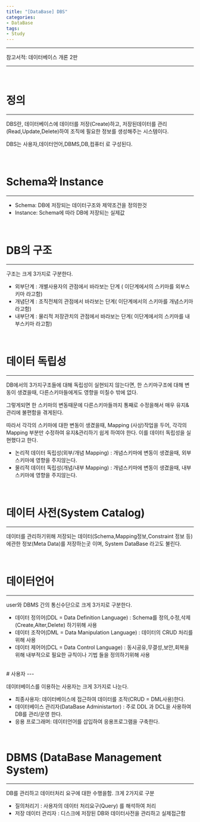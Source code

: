 ```yaml
---
title: "[DataBase] DBS"
categories:
- DataBase
tags:
- Study
---
```


---

참고서적: 데이터베이스 개론 2판

---

<br/>

# 정의
---

DBS란, 데이터베이스에 데이터를 저장(Create)하고, 저장된데이터를 관리(Read,Update,Delete)하여 조직에 필요한 정보를 생성해주는 시스템이다.

DBS는 사용자,데이터언어,DBMS,DB,컴퓨터 로 구성된다.

<br/>

# Schema와 Instance
---

* Schema: DB에 저장되는 데이터구조와 제약조건을 정의한것
* Instance: Schema에 따라 DB에 저장되는 실제값

<br/>

# DB의 구조
---

구조는 크게 3가지로 구분한다.

* 외부단계 : 개별사용자의 관점에서 바라보는 단계 ( 이단계에서의 스키마를 외부스키마 라고함)
* 개념단계 : 조직전체의 관점에서 바라보는 단계( 이단계에서의 스키마를 개념스키마 라고함)
* 내부단계 : 물리적 저장관치의 관점에서 바라보는 단계( 이단계에서의 스키마를 내부스키마 라고함)

<br/>

# 데이터 독립성
---

DB에서의 3가지구조들에 대해 독립성이 실현되지 않는다면, 한 스키마구조에 대해 변동이 생겼을때, 다른스키마들에게도 영향을 미칠수 밖에 없다.

그렇게되면 한 스키마의 변동때문에 다른스키마들까지 통째로 수정을해서 매우 유지&관리에 불편함을 겪게된다.

따라서  각각의 스키마에 대한 변동이 생겼을때, Mapping (사상)작업을 두어, 각각의 Mapping 부분만 수정하여 유지&관리하기 쉽게 하여야 한다. 이를 데이터 독립성을 실현했다고 한다.

* 논리적 데이터 독립성(외부/개념 Mapping) : 개념스키마에 변동이 생겼을때, 외부스키마에 영향을 주지않는다.
* 물리적 데이터 독립성(개념/내부 Mapping) : 개념스키마에 변동이 생겼을때, 내부스키마에 영향을 주지않는다.

<br/>

# 데이터 사전(System Catalog)
---

데이터를 관리하기위해 저장되는 데이터(Schema,Mapping정보,Constraint 정보 등)에관한 정보(Meta Data)를 저장하는곳 이며, System DataBase 라고도 불린다.

<br/>


# 데이터언어
---

user와 DBMS 간의 통신수단으로 크게 3가지로 구분한다.

* 데이터 정의어(DDL = Data Definition Language) : Schema를 정의,수정,삭제(Create,Alter,Delete) 하기위해 사용
* 데이터 조작어(DML  = Data Manipulation Language) : 데이터의 CRUD 처리를위해 사용
* 데이터 제어어(DCL = Data Control Language) : 동시공유,무결성,보안,회복을위해 내부적으로 필요한 규칙이나 기법 들을 정의하기위해 사용

<br/>
# 사용자
---

데이터베이스를 이용하는 사용자는 크게 3가지로 나눈다.
* 최종사용자: 데이터베이스에 접근하여 데이터를 조작(CRUD = DML사용)한다.
* 데이터베이스 관리자(DataBase Administartor) : 주로 DDL 과 DCL을 사용하여 DB를 관리/운영 한다.
* 응용 프로그래머: 데이터언어를 삽입하여 응용프로그램을 구축한다.

<br/>

# DBMS (DataBase Management System)
---

DB를 관리하고 데이터처리 요구에 대한 수행을함. 크게 2가지로 구분

* 질의처리기 : 사용자의 데이터 처리요구(Query) 를 해석하여 처리
* 저장 데이터 관리자 : 디스크에 저장된 DB와 데이터사전을 관리하고 실제접근함

<br/>
